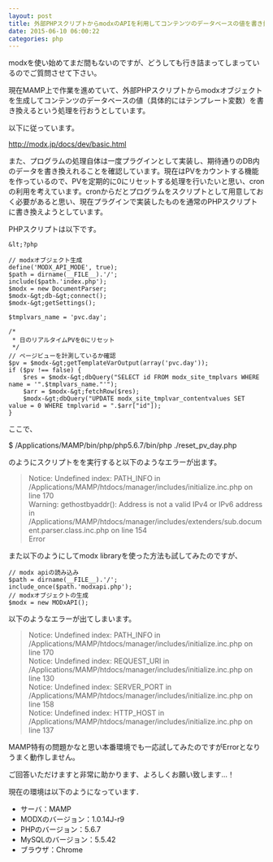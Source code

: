 ```yaml
---
layout: post
title: 外部PHPスクリプトからmodxのAPIを利用してコンテンツのデータベースの値を書き換える方法について
date: 2015-06-10 06:00:22
categories: php
---
```

<p>modxを使い始めてまだ間もないのですが、どうしても行き詰まってしまっているのでご質問させて下さい。</p>

<p>現在MAMP上で作業を進めていて、外部PHPスクリプトからmodxオブジェクトを生成してコンテンツのデータベースの値（具体的にはテンプレート変数）を書き換えるという処理を行おうとしています。</p>

<p>以下に従っています。</p>

<p><a href="http://modx.jp/docs/dev/basic.html" rel="nofollow">http://modx.jp/docs/dev/basic.html</a></p>

<p>また、プログラムの処理自体は一度プラグインとして実装し、期待通りのDB内のデータを書き換えれることを確認しています。現在はPVをカウントする機能を作っているので、PVを定期的に0にリセットする処理を行いたいと思い、cronの利用を考えています。cronからだとプログラムをスクリプトとして用意しておく必要があると思い、現在プラグインで実装したものを通常のPHPスクリプトに書き換えようとしています。</p>

<p>PHPスクリプトは以下です。</p>

```
&lt;?php

// modxオブジェクト生成
define('MODX_API_MODE', true);
$path = dirname(__FILE__).'/';
include($path.'index.php');
$modx = new DocumentParser;
$modx-&gt;db-&gt;connect();
$modx-&gt;getSettings();

$tmplvars_name = 'pvc.day';

/*
 * 日のリアルタイムPVを0にリセット
 */
// ページビューを計測しているか確認
$pv = $modx-&gt;getTemplateVarOutput(array('pvc.day'));
if ($pv !== false) {
    $res = $modx-&gt;dbQuery("SELECT id FROM modx_site_tmplvars WHERE name = '".$tmplvars_name."'");
    $arr = $modx-&gt;fetchRow($res);
    $modx-&gt;dbQuery("UPDATE modx_site_tmplvar_contentvalues SET value = 0 WHERE tmplvarid = ".$arr["id"]);
}
```

<p>ここで、</p>

<p>$ /Applications/MAMP/bin/php/php5.6.7/bin/php ./reset_pv_day.php</p>

<p>のようにスクリプトをを実行すると以下のようなエラーが出ます。</p>

<blockquote>
  <p>Notice: Undefined index: PATH_INFO in /Applications/MAMP/htdocs/manager/includes/initialize.inc.php on line 170<br>
  Warning: gethostbyaddr(): Address is not a valid IPv4 or IPv6 address in /Applications/MAMP/htdocs/manager/includes/extenders/sub.document.parser.class.inc.php on line 154<br>
  Error</p>
</blockquote>

<p>また以下のようにしてmodx libraryを使った方法も試してみたのですが、</p>

```
// modx apiの読み込み
$path = dirname(__FILE__).'/';
include_once($path.'modxapi.php');
// modxオブジェクトの生成
$modx = new MODxAPI();
```

<p>以下のようなエラーが出てしまいます。</p>

<blockquote>
  <p>Notice: Undefined index: PATH_INFO in /Applications/MAMP/htdocs/manager/includes/initialize.inc.php on line 170<br>
  Notice: Undefined index: REQUEST_URI in /Applications/MAMP/htdocs/manager/includes/initialize.inc.php on line 130<br>
  Notice: Undefined index: SERVER_PORT in /Applications/MAMP/htdocs/manager/includes/initialize.inc.php on line 158<br>
  Notice: Undefined index: HTTP_HOST in /Applications/MAMP/htdocs/manager/includes/initialize.inc.php on line 137</p>
</blockquote>

<p>MAMP特有の問題かなと思い本番環境でも一応試してみたのですがErrorとなりうまく動作しません。</p>

<p>ご回答いただけますと非常に助かります、よろしくお願い致します...！</p>

<p>現在の環境は以下のようになっています．</p>

<ul>
<li>サーバ：MAMP</li>
<li>MODXのバージョン：1.0.14J-r9</li>
<li>PHPのバージョン：5.6.7</li>
<li>MySQLのバージョン：5.5.42</li>
<li>ブラウザ：Chrome</li>
</ul>
